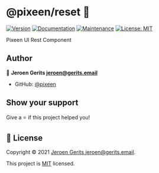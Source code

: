 # @pixeen/reset 👋
[![Version](https://img.shields.io/npm/v/@pixeen/reset.svg)](https://www.npmjs.com/package/@pixeen/reset)
[![Documentation](https://img.shields.io/badge/documentation-yes-brightgreen.svg)](https://github.com/pixeen/ui#readme)
[![Maintenance](https://img.shields.io/badge/Maintained%3F-yes-green.svg)](https://github.com/pixeen/ui/graphs/commit-activity)
[![License: MIT](https://img.shields.io/github/license/pixeen/@pixeen/reset)](https://github.com/pixeen/ui/blob/master/LICENSE)

Pixeen UI Rest Component

## Author

👤 **Jeroen Gerits <jeroen@gerits.email>**

* GitHub: [@pixeen](https://github.com/pixeen)

## Show your support

Give a ⭐️ if this project helped you!


## 📝 License

Copyright © 2021 [Jeroen Gerits <jeroen@gerits.email>](https://github.com/pixeen).

This project is [MIT](https://github.com/pixeen/ui/blob/master/LICENSE) licensed.

